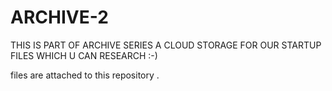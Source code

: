 # ARCHIVE-2
THIS IS PART OF ARCHIVE SERIES A CLOUD STORAGE FOR OUR STARTUP FILES WHICH U CAN RESEARCH :-)



files are attached to this repository .
